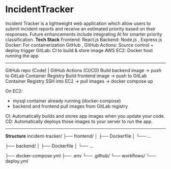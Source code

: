 # IncidentTracker
Incident Tracker is a lightweight web application which allow users to submit incident reports and receive an estimated priority based on their responses. Future enhancements include integrating AI for smarter priority classification.
**Tech Stack**
Frontend:	React.js 
Backend:  Node.js , Express js
Docker: 	For containerization
GitHub , GitHub Actions:   Source control + deploy trigger
GitLab: 	CI to build & store image
AWS EC2:	Docker host running the app

_________________________________________________________________________
GitHub repo (Code)
      |
GitHub Actions (CI/CD)
 Build backend image → push to GitLab Container Registry
 Build frontend image → push to GitLab Container Registry
 SSH into EC2 → pull images → docker compose up
     
On EC2:
  - mysql container already running (docker-compose)
  - backend and frontend pull images from GitLab registry

CI: Automatically builds and stores app images when you update your code.
CD: Automatically deploys those images to your server to run the app.
_________________________________________________________________________

**Structure**
incident-tracker/
├── frontend/
│   ├── Dockerfile
│   └── ...

├── backend/
│   ├── Dockerfile
│   └── ...

├── docker-compose.yml
├── .env
└── .github/
    └── workflows/
        └── deploy.yml


